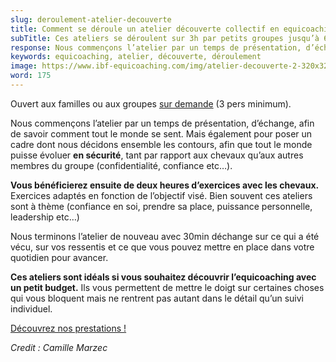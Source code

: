 ```yaml
---
slug: deroulement-atelier-decouverte
title: Comment se déroule un atelier découverte collectif en equicoaching ?
subTitle: Ces ateliers se déroulent sur 3h par petits groupes jusqu’à 6 personnes.
response: Nous commençons l’atelier par un temps de présentation, d’échange, afin de savoir comment tout le monde se sent. Mais également pour poser un cadre dont nous décidons ensemble les contours, afin que tout le monde puisse évoluer en sécurité, tant par rapport aux chevaux qu’aux autres membres du groupe (confidentialité, confiance etc…).
keywords: equicoaching, atelier, découverte, déroulement
image: https://www.ibf-equicoaching.com/img/atelier-decouverte-2-320x320.webp
word: 175
---
```

Ouvert aux familles ou aux groupes [sur demande](/contact) (3 pers minimum).

Nous commençons l’atelier par un temps de présentation, d’échange, afin de savoir comment tout le monde se sent. Mais également pour poser un cadre dont nous décidons ensemble les contours, afin que tout le monde puisse évoluer **en sécurité**, tant par rapport aux chevaux qu’aux autres membres du groupe (confidentialité, confiance etc…).

**Vous bénéficierez ensuite de deux heures d’exercices avec les chevaux.** Exercices adaptés en fonction de l’objectif visé. Bien souvent ces ateliers sont à thème (confiance en soi, prendre sa place, puissance personnelle, leadership etc…)

Nous terminons l’atelier de nouveau avec 30min déchange sur ce qui a été vécu, sur vos ressentis et ce que vous pouvez mettre en place dans votre quotidien pour avancer.

**Ces ateliers sont idéals si vous souhaitez découvrir l’equicoaching avec un petit budget.** Ils vous permettent de mettre le doigt sur certaines choses qui vous bloquent mais ne rentrent pas autant dans le détail qu’un suivi individuel.

[Découvrez nos prestations !](/service)

*Credit : Camille Marzec*